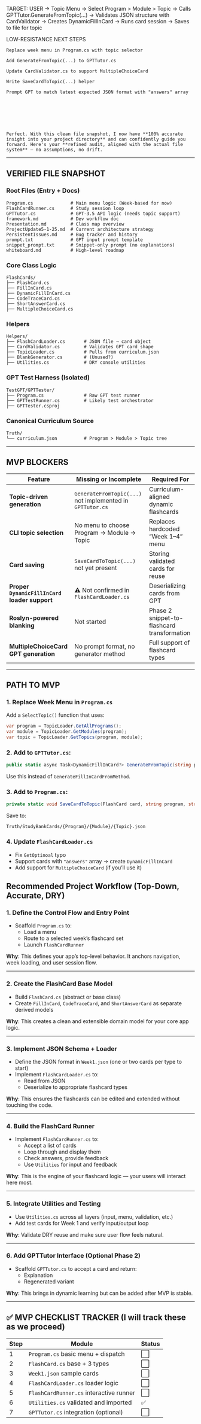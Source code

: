 ﻿TARGET:
USER → Topic Menu → Select Program > Module > Topic
     → Calls GPTTutor.GenerateFromTopic(...)
     → Validates JSON structure with CardValidator
     → Creates DynamicFillInCard
     → Runs card session
     → Saves to file for topic

LOW-RESISTANCE NEXT STEPS

    Replace week menu in Program.cs with topic selector

    Add GenerateFromTopic(...) to GPTTutor.cs

    Update CardValidator.cs to support MultipleChoiceCard

    Write SaveCardToTopic(...) helper

    Prompt GPT to match latest expected JSON format with "answers" array 







    Perfect. With this clean file snapshot, I now have **100% accurate insight into your project directory** and can confidently guide you forward. Here's your **refined audit, aligned with the actual file system** — no assumptions, no drift.

---

## VERIFIED FILE SNAPSHOT

### Root Files (Entry + Docs)
```
Program.cs              # Main menu logic (Week-based for now)
FlashCardRunner.cs      # Study session loop
GPTTutor.cs             # GPT-3.5 API logic (needs topic support)
framework.md            # Dev workflow doc
Presentation.md         # Class map overview
ProjectUpdate5-1-25.md  # Current architecture strategy
PersistentIssues.md     # Bug tracker and history
prompt.txt              # GPT input prompt template
snippet_prompt.txt      # Snippet-only prompt (no explanations)
whiteboard.md           # High-level roadmap
```

### Core Class Logic
```
FlashCards/
├── FlashCard.cs
├── FillInCard.cs
├── DynamicFillInCard.cs
├── CodeTraceCard.cs
├── ShortAnswerCard.cs
├── MultipleChoiceCard.cs
```

### Helpers
```
Helpers/
├── FlashCardLoader.cs       # JSON file → card object
├── CardValidator.cs         # Validates GPT card shape
├── TopicLoader.cs           # Pulls from curriculum.json
├── BlankGenerator.cs        # (Unused?)
├── Utilities.cs             # DRY console utilities
```

### GPT Test Harness (Isolated)
```
TestGPT/GPTTester/
├── Program.cs               # Raw GPT test runner
├── GPTTestRunner.cs         # Likely test orchestrator
├── GPTTester.csproj
```

### Canonical Curriculum Source
```
Truth/
└── curriculum.json          # Program > Module > Topic tree
```

---

##  MVP BLOCKERS

| Feature | Missing or Incomplete | Required For |
|--------|------------------------|--------------|
| **Topic-driven generation** |  `GenerateFromTopic(...)` not implemented in `GPTTutor.cs` | Curriculum-aligned dynamic flashcards |
| **CLI topic selection** |  No menu to choose Program → Module → Topic | Replaces hardcoded “Week 1–4” menu |
| **Card saving** |  `SaveCardToTopic(...)` not yet present | Storing validated cards for reuse |
| **Proper `DynamicFillInCard` loader support** | ⚠ Not confirmed in `FlashCardLoader.cs` | Deserializing cards from GPT |
| **Roslyn-powered blanking** |  Not started | Phase 2 snippet-to-flashcard transformation |
| **MultipleChoiceCard GPT generation** |  No prompt format, no generator method | Full support of flashcard types |

---

## PATH TO MVP

### 1. Replace Week Menu in `Program.cs`  
Add a `SelectTopic()` function that uses:
```csharp
var program = TopicLoader.GetAllPrograms();
var module = TopicLoader.GetModules(program);
var topic = TopicLoader.GetTopics(program, module);
```

### 2. Add to `GPTTutor.cs`:
```csharp
public static async Task<DynamicFillInCard?> GenerateFromTopic(string program, string module, string topic)
```
Use this instead of `GenerateFillInCardFromMethod`.

### 3. Add to `Program.cs`:
```csharp
private static void SaveCardToTopic(FlashCard card, string program, string module, string topic)
```
Save to:
```
Truth/StudyBankCards/{Program}/{Module}/{Topic}.json
```

### 4. Update `FlashCardLoader.cs`
- Fix `GetOptinoal` typo
- Support cards with `"answers"` array → create `DynamicFillInCard`
- Add support for `MultipleChoiceCard` (if you’ll use it)






























## **Recommended Project Workflow (Top-Down, Accurate, DRY)**

### 1. **Define the Control Flow and Entry Point**
- Scaffold `Program.cs` to:
  - Load a menu
  - Route to a selected week’s flashcard set
  - Launch `FlashCardRunner`

**Why**: This defines your app’s top-level behavior. It anchors navigation, week loading, and user session flow.

---

### 2. **Create the FlashCard Base Model**
- Build `FlashCard.cs` (abstract or base class)
- Create `FillInCard`, `CodeTraceCard`, and `ShortAnswerCard` as separate derived models

**Why**: This creates a clean and extensible domain model for your core app logic.

---

### 3. **Implement JSON Schema + Loader**
- Define the JSON format in `Week1.json` (one or two cards per type to start)
- Implement `FlashCardLoader.cs` to:
  - Read from JSON
  - Deserialize to appropriate flashcard types

**Why**: This ensures the flashcards can be edited and extended without touching the code.

---

### 4. **Build the FlashCard Runner**
- Implement `FlashCardRunner.cs` to:
  - Accept a list of cards
  - Loop through and display them
  - Check answers, provide feedback
  - Use `Utilities` for input and feedback

**Why**: This is the engine of your flashcard logic — your users will interact here most.

---

### 5. **Integrate Utilities and Testing**
- Use `Utilities.cs` across all layers (input, menu, validation, etc.)
- Add test cards for Week 1 and verify input/output loop

**Why**: Validate DRY reuse and make sure user flow feels natural.

---

### 6. **Add GPTTutor Interface (Optional Phase 2)**
- Scaffold `GPTTutor.cs` to accept a card and return:
  - Explanation
  - Regenerated variant

**Why**: This brings in dynamic learning but can be added after MVP is stable.

---

## ✅ MVP CHECKLIST TRACKER (I will track these as we proceed)

| Step | Module | Status |
|------|--------|--------|
| 1 | `Program.cs` basic menu + dispatch | ⬜ |
| 2 | `FlashCard.cs` base + 3 types | ⬜ |
| 3 | `Week1.json` sample cards | ⬜ |
| 4 | `FlashCardLoader.cs` loader logic | ⬜ |
| 5 | `FlashCardRunner.cs` interactive runner | ⬜ |
| 6 | `Utilities.cs` validated and imported | ✅ |
| 7 | `GPTTutor.cs` integration (optional) | ⬜ |
